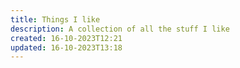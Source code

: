 ```yaml
---
title: Things I like
description: A collection of all the stuff I like
created: 16-10-2023T12:21
updated: 16-10-2023T13:18
---
```

